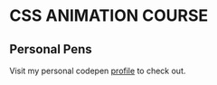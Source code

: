 # CSS ANIMATION COURSE

## Personal Pens

Visit my personal codepen [profile](https://codepen.io/collection/nqVoVr?cursor=ZD0wJm89MCZwPTEmdj00) to check out.

